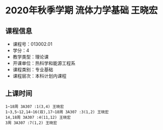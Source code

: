 # 2020年秋季学期 流体力学基础 王晓宏






## 课程信息

- 课程号：013002.01
- 学分：4
- 教学类型：理论课
- 开课单位：热科学和能源工程系
- 课程类别：专业基础
- 课程层次：本科计划内课程

## 上课时间

```
1~18周 3A307 :1(3,4) 王晓宏
1~3,5~12,14~16(双),17~18周 3A307 :3(1,2) 王晓宏
14,18周 3A307 :4(11,12) 王晓宏
3周 3A307 :7(1,2) 王晓宏
```

